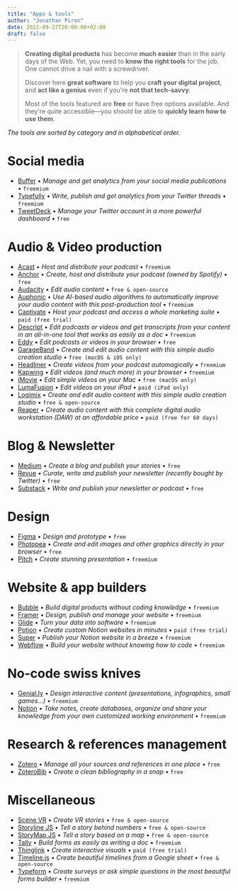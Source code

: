 ```yaml
---
title: "Apps & tools"
author: "Jonathan Piron"
date: 2022-09-27T20:00:00+02:00
draft: false
---
```


> **Creating digital products** has become **much easier** than in the early days of the Web. Yet, you need to **know the right tools** for the job. One cannot drive a nail with a screwdriver.
> 
> Discover here **great software** to help you **craft your digital project**, and **act like a genius** even if you're **not that tech-savvy**.
>
> Most of the tools featured are **free** or have free options available. And they're quite accessible—you should be able to **quickly learn how to use them**.

_‌The tools are sorted by category and in alphabetical order._


# Social media

- [Buffer](https://buffer.com/) • _Manage and get analytics from your social media publications_ • `freemium` 
- [Typefully](https://typefully.com/) • _Write, publish and get analytics from your Twitter threads_ • `freemium`
- [TweetDeck](https://tweetdeck.twitter.com/) • _Manage your Twitter account in a more powerful dashboard_ • `free`


# Audio & Video production

- [Acast](https://acast.com/) • _Host and distribute your podcast_ • `freemium`
- [Anchor](https://anchor.fm/) • _Create, host and distribute your podcast (owned by Spotify)_ • `free`
- [Audacity](https://www.audacityteam.org/) • _Edit audio content_ • `free & open-source`
- [Auphonic](https://auphonic.com/) • _Use AI-based audio algorithms to automatically improve your audio content with this post-production tool_ • `freemium`
- [Captivate](https://www.captivate.fm/) • _Host your podcast and access a whole marketing suite_ • `paid (free trial)`
- [Descript](https://www.descript.com/) • _Edit podcasts or videos and get transcripts from your content in an all-in-one tool that works as easily as a doc_ • `freemium`
- [Eddy](https://editeddy.com/) • _Edit podcasts or videos in your browser_ • `free`
- [GarageBand](https://www.apple.com/mac/garageband/) • _Create and edit audio content with this simple audio creation studio_ • `free (macOS & iOS only)`
- [Headliner](https://www.headliner.app/) • _Create videos from your podcast automagically_ • `freemium`
- [Kapwing](https://www.kapwing.com/) • _Edit videos (and much more) in your browser_ • `freemium`
- [iMovie](https://apps.apple.com/be/app/imovie/id408981434?l=fr&mt=12) • _Edit simple videos on your Mac_ • `free (macOS only)`
- [LumaFusion](https://apps.apple.com/be/app/lumafusion/id1062022008?l=fr) • _Edit videos on your iPad_ • `paid (iPad only)`
- [Logimix](https://ladigitale.dev/logimix/) • _Create and edit audio content with this simple audio creation studio_ • `free & open-source`
- [Reaper](https://www.reaper.fm/) • _Create audio content with this complete digital audio workstation (DAW) at an affordable price_ • `paid (free for 60 days)`


# Blog & Newsletter

- [Medium](https://medium.com/) • _Create a blog and publish your stories_ • `free`
- [Revue](https://getrevue.co/) • _Curate, write and publish your newsletter (recently bought by Twitter)_ • `free`
- [Substack](https://substack.com/) • _Write and publish your newsletter or podcast_ • `free`


# Design

- [Figma](https://figma.com) • _Design and prototype_ • `free`
- [Photopea](https://www.photopea.com/) • _Create and edit images and other graphics directly in your browser_ • `free`
- [Pitch](https://pitch.com/) • _Create stunning presentation_ • `freemium`


# Website & app builders

- [Bubble](https://bubble.io/) • _Build digital products without coding knowledge_ • `freemium`
- [Framer](https://www.framer.com/) • _Design, publish and manage your website_ • `freemium`
- [Glide](https://www.glideapps.com/) • _Turn your data into software_ • `freemium`
- [Potion](https://potion.so/) • _Create custom Notion websites in minutes_ • `paid (free trial)`
- [Super](https://super.so) • _Publish your Notion website in a breeze_ • `freemium`
- [Webflow](https://webflow.com/) • _Build your website without knowing how to code_ • `freemium`


# No-code swiss knives

- [Genial.ly](https://genial.ly) • _Design interactive content (presentations, infographics, small games...)_ • `freemium`
- [Notion](https://notion.so) • _Take notes, create databases, organize and share your knowledge from your own customized working environment_ • `freemium` 


# Research & references management

- [Zotero](https://www.zotero.org/) • _Manage all your sources and references in one place_ • `free`
- [ZoteroBib](https://zbib.org/) • _Create a clean bibliography in a snap_ • `free`


# Miscellaneous

- [Scene VR](https://scene.knightlab.com/#overview) • _Create VR stories_ • `free & open-source`
- [Storyline JS](http://storyline.knightlab.com/) • _Tell a story behind numbers_ • `free & open-source`
- [StoryMap JS](https://storymap.knightlab.com/) • _Tell a story based on a map_ • `free & open-source`
- [Tally](https://tally.so) • _Build forms as easily as writing a doc_ • `freemium`
- [Thinglink](https://www.thinglink.com/) • _Create interactive visuals_ • `paid (free trial)`
- [Timeline.js](https://timeline.knightlab.com/) • _Create beautiful timelines from a Google sheet_ • `free & open-source`
- [Typeform](https://www.typeform.com/) • _Create surveys or ask simple questions in the most beautiful forms builder_ • `freemium`
